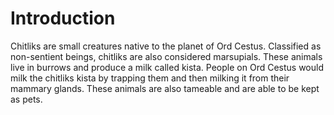# Introduction

Chitliks are small creatures native to the planet of Ord Cestus.
Classified as non-sentient beings, chitliks are also considered marsupials.
These animals live in burrows and produce a milk called kista.
People on Ord Cestus would milk the chitliks kista by trapping them and then milking it from their mammary glands.
These animals are also tameable and are able to be kept as pets.
